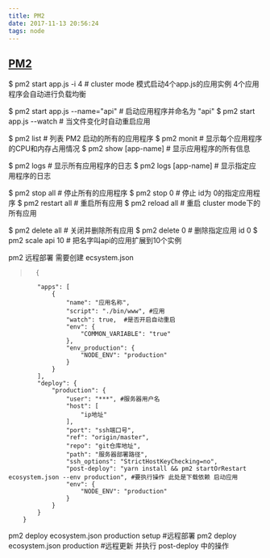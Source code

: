 ```yaml
---
title: PM2
date: 2017-11-13 20:56:24
tags: node 
---
```


## [PM2](http://pm2.keymetrics.io/docs/usage/cluster-mode/)

$ pm2 start app.js -i 4 # cluster mode 模式启动4个app.js的应用实例  4个应用程序会自动进行负载均衡

                           
$ pm2 start app.js --name="api" # 启动应用程序并命名为 "api"
$ pm2 start app.js --watch # 当文件变化时自动重启应用

$ pm2 list # 列表 PM2 启动的所有的应用程序
$ pm2 monit # 显示每个应用程序的CPU和内存占用情况
$ pm2 show [app-name] # 显示应用程序的所有信息

<!--more-->

$ pm2 logs # 显示所有应用程序的日志
$ pm2 logs [app-name] # 显示指定应用程序的日志

$ pm2 stop all # 停止所有的应用程序
$ pm2 stop 0 # 停止 id为 0的指定应用程序
$ pm2 restart all # 重启所有应用
$ pm2 reload all # 重启 cluster mode下的所有应用

$ pm2 delete all # 关闭并删除所有应用
$ pm2 delete 0 # 删除指定应用 id 0
$ pm2 scale api 10 # 把名字叫api的应用扩展到10个实例


pm2 远程部署 需要创建 ecsystem.json
>		{
			"apps": [
				{
					"name": "应用名称",
					"script": "./bin/www", #应用
					"watch": true,  #是否开启自动重启
					"env": {
						"COMMON_VARIABLE": "true"
					},
					"env_production": {
						"NODE_ENV": "production"
					}
				}
			],
			"deploy": {
				"production": {
					"user": "***", #服务器用户名
					"host": [
						"ip地址"
					],
					"port": "ssh端口号",
					"ref": "origin/master",
					"repo": "git仓库地址",
					"path": "服务器部署路径",
					"ssh_options": "StrictHostKeyChecking=no",
					"post-deploy": "yarn install && pm2 startOrRestart ecosystem.json --env production", #要执行操作 此处是下载依赖 启动应用
					"env": {
						"NODE_ENV": "production"
					}
				}
			}
		}

pm2 deploy ecosystem.json production setup #远程部署
pm2 deploy ecosystem.json production       #远程更新 并执行 post-deploy 中的操作